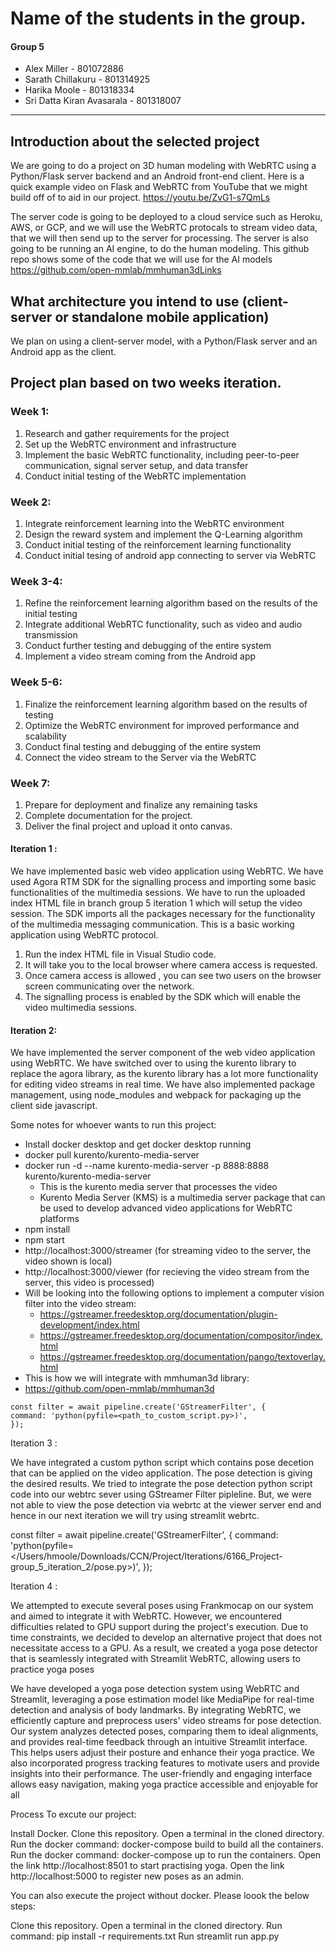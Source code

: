 # Name of the students in the group.
#### Group 5
- Alex Miller - 801072886
- Sarath Chillakuru - 801314925
- Harika Moole - 801318334
- Sri Datta Kiran Avasarala - 801318007
---
## Introduction about the selected project
We are going to do a project on 3D human modeling with WebRTC using a Python/Flask server backend and an Android front-end client. Here is a quick example video on Flask and WebRTC from YouTube that we might build off of to aid in our project.
https://youtu.be/ZvG1-s7QmLs

The server code is going to be deployed to a cloud service such as Heroku, AWS, or GCP, and we will use the WebRTC protocals to stream video data, that we will then send up to the server for processing. The server is also going to be running an AI engine, to do the human modeling. This github repo shows some of the code that we will use for the AI models
https://github.com/open-mmlab/mmhuman3dLinks
## What architecture you intend to use (client-server or standalone mobile application)
We plan on using a client-server model, with a Python/Flask server and an Android app as the client.

## Project plan based on two weeks iteration.
### Week 1:
1.	Research and gather requirements for the project
2.	Set up the WebRTC environment and infrastructure
3.	Implement the basic WebRTC functionality, including peer-to-peer communication, signal server setup, and data transfer
4.	Conduct initial testing of the WebRTC implementation
### Week 2:
1.	Integrate reinforcement learning into the WebRTC environment
2.	Design the reward system and implement the Q-Learning algorithm
3.	Conduct initial testing of the reinforcement learning functionality
4.  Conduct initial tesing of android app connecting to server via WebRTC
### Week 3-4:
1.	Refine the reinforcement learning algorithm based on the results of the initial testing
2.	Integrate additional WebRTC functionality, such as video and audio transmission
3.	Conduct further testing and debugging of the entire system
4.  Implement a video stream coming from the Android app
### Week 5-6:
1.	Finalize the reinforcement learning algorithm based on the results of testing
2.	Optimize the WebRTC environment for improved performance and scalability
3.	Conduct final testing and debugging of the entire system
4.  Connect the video stream to the Server via the WebRTC

### Week 7:
1.	Prepare for deployment and finalize any remaining tasks
2.	Complete documentation for the project.
3.	Deliver the final project and upload it onto canvas.

#### Iteration 1 :

We have implemented basic web video application using WebRTC. We have used Agora RTM SDK for the signalling process and importing some basic functionalities of the multimedia sessions. We have to run the uploaded index HTML file in branch group 5 iteration 1 which will setup the video session. The SDK imports all the packages necessary for the functionality of the multimedia messaging communication. This is a basic working application using WebRTC protocol.

1. Run the index HTML file in Visual Studio code.
2. It will take you to the local browser where camera access is requested.
3. Once camera access is allowed , you can see two users on the browser screen communicating over the network.
4. The signalling process is enabled by the SDK which will enable the video multimedia sessions.


#### Iteration 2:
We have implemented the server component of the web video application using WebRTC. We have switched over to using the kurento library to replace the agora library, as the kurento library has a lot more functionality for editing video streams in real time. We have also implemented package management, using node_modules and webpack for packaging up the client side javascript. 

Some notes for whoever wants to run this project:
- Install docker desktop and get docker desktop running
- docker pull kurento/kurento-media-server
- docker run -d --name kurento-media-server -p 8888:8888 kurento/kurento-media-server
    - This is the kurento media server that processes the video
    - Kurento Media Server (KMS) is a multimedia server package that can be used to develop advanced video applications for WebRTC platforms
- npm install
- npm start
- http://localhost:3000/streamer (for streaming video to the server, the video shown is local)
- http://localhost:3000/viewer (for recieving the video stream from the server, this video is processed)
- Will be looking into the following options to implement a computer vision filter into the video stream:
    - https://gstreamer.freedesktop.org/documentation/plugin-development/index.html
    - https://gstreamer.freedesktop.org/documentation/compositor/index.html
    - https://gstreamer.freedesktop.org/documentation/pango/textoverlay.html
- This is how we will integrate with mmhuman3d library:
- https://github.com/open-mmlab/mmhuman3d
```
const filter = await pipeline.create('GStreamerFilter', {
command: 'python(pyfile=<path_to_custom_script.py>)',
});
```
Iteration 3 :

We have integrated a custom python script which contains pose decetion that can be applied on the video application. The pose detection is giving the desired results. We tried to integrate the pose detection python script code into our webtrc sever using GStreamer Filter pipleline. But, we were not able to view the pose detection via webrtc at the viewer server end and hence in our next iteration we will try using streamlit webrtc.

const filter = await pipeline.create('GStreamerFilter', { command: 'python(pyfile=</Users/hmoole/Downloads/CCN/Project/Iterations/6166_Project-group_5_iteration_2/pose.py>)', });

Iteration 4 :

We attempted to execute several poses using Frankmocap on our system and aimed to integrate it with WebRTC. However, we encountered difficulties related to GPU support during the project's execution. Due to time constraints, we decided to develop an alternative project that does not necessitate access to a GPU. As a result, we created a yoga pose detector that is seamlessly integrated with Streamlit WebRTC, allowing users to practice yoga poses 


We have developed a yoga pose detection system using WebRTC and Streamlit, leveraging a pose estimation model like MediaPipe for real-time detection and analysis of body landmarks. By integrating WebRTC, we efficiently capture and preprocess users' video streams for pose detection. Our system analyzes detected poses, comparing them to ideal alignments, and provides real-time feedback through an intuitive Streamlit interface. This helps users adjust their posture and enhance their yoga practice. We also incorporated progress tracking features to motivate users and provide insights into their performance. The user-friendly and engaging interface allows easy navigation, making yoga practice accessible and enjoyable for all


Process To excute our project:

Install Docker.
Clone this repository.
Open a terminal in the cloned directory.
Run the docker command: docker-compose build to build all the containers.
Run the docker command: docker-compose up to run the containers.
Open the link http://localhost:8501 to start practising yoga.
Open the link http://localhost:5000 to register new poses as an admin.

You can also execute the project without docker. Please loook the below steps:

Clone this repository.
Open a terminal in the cloned directory.
Run command: pip install -r requirements.txt
Run streamlit run app.py

